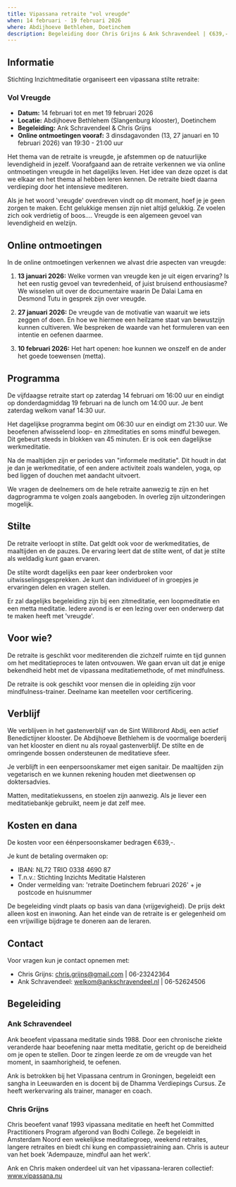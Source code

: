 ```yaml
---
title: Vipassana retraite "vol vreugde"
when: 14 februari - 19 februari 2026
where: Abdijhoeve Bethlehem, Doetinchem
description: Begeleiding door Chris Grijns & Ank Schravendeel | €639,- 1 persoons kamer met eigen sanitair | Met online ontmoetingen vooraf
---
```


## Informatie

Stichting Inzichtmeditatie organiseert een vipassana stilte retraite:

### Vol Vreugde

- **Datum:** 14 februari tot en met 19 februari 2026
- **Locatie:** Abdijhoeve Bethlehem (Slangenburg klooster), Doetinchem
- **Begeleiding:** Ank Schravendeel & Chris Grijns
- **Online ontmoetingen vooraf:** 3 dinsdagavonden (13, 27 januari en 10 februari 2026) van 19:30 - 21:00 uur

Het thema van de retraite is vreugde, je afstemmen op de natuurlijke levendigheid in jezelf. Voorafgaand aan de retraite verkennen we via online ontmoetingen vreugde in het dagelijks leven. Het idee van deze opzet is dat we elkaar en het thema al hebben leren kennen. De retraite biedt daarna verdieping door het intensieve mediteren.

Als je het woord 'vreugde' overdreven vindt op dit moment, hoef je je geen zorgen te maken. Echt gelukkige mensen zijn niet altijd gelukkig. Ze voelen zich ook verdrietig of boos.... Vreugde is een algemeen gevoel van levendigheid en welzijn.

## Online ontmoetingen

In de online ontmoetingen verkennen we alvast drie aspecten van vreugde:

1. **13 januari 2026:** Welke vormen van vreugde ken je uit eigen ervaring? Is het een rustig gevoel van tevredenheid, of juist bruisend enthousiasme? We wisselen uit over de documentaire waarin De Dalai Lama en Desmond Tutu in gesprek zijn over vreugde.

2. **27 januari 2026:** De vreugde van de motivatie van waaruit we iets zeggen of doen. En hoe we hiermee een heilzame staat van bewustzijn kunnen cultiveren. We bespreken de waarde van het formuleren van een intentie en oefenen daarmee.

3. **10 februari 2026:** Het hart openen: hoe kunnen we onszelf en de ander het goede toewensen (metta).

## Programma

De vijfdaagse retraite start op zaterdag 14 februari om 16:00 uur en eindigt op donderdagmiddag 19 februari na de lunch om 14:00 uur. Je bent zaterdag welkom vanaf 14:30 uur.

Het dagelijkse programma begint om 06:30 uur en eindigt om 21:30 uur. We beoefenen afwisselend loop- en zitmeditaties en soms mindful bewegen. Dit gebeurt steeds in blokken van 45 minuten. Er is ook een dagelijkse werkmeditatie.

Na de maaltijden zijn er periodes van "informele meditatie". Dit houdt in dat je dan je werkmeditatie, of een andere activiteit zoals wandelen, yoga, op bed liggen of douchen met aandacht uitvoert.

We vragen de deelnemers om de hele retraite aanwezig te zijn en het dagprogramma te volgen zoals aangeboden. In overleg zijn uitzonderingen mogelijk.

## Stilte

De retraite verloopt in stilte. Dat geldt ook voor de werkmeditaties, de maaltijden en de pauzes. De ervaring leert dat de stilte went, of dat je stilte als weldadig kunt gaan ervaren.

De stilte wordt dagelijks een paar keer onderbroken voor uitwisselingsgesprekken. Je kunt dan individueel of in groepjes je ervaringen delen en vragen stellen.

Er zal dagelijks begeleiding zijn bij een zitmeditatie, een loopmeditatie en een metta meditatie. Iedere avond is er een lezing over een onderwerp dat te maken heeft met 'vreugde'.

## Voor wie?

De retraite is geschikt voor mediterenden die zichzelf ruimte en tijd gunnen om het meditatieproces te laten ontvouwen. We gaan ervan uit dat je enige bekendheid hebt met de vipassana meditatiemethode, of met mindfulness.

De retraite is ook geschikt voor mensen die in opleiding zijn voor mindfulness-trainer. Deelname kan meetellen voor certificering.

## Verblijf

We verblijven in het gastenverblijf van de Sint Willibrord Abdij, een actief Benedictijner klooster. De Abdijhoeve Bethlehem is de voormalige boerderij van het klooster en dient nu als royaal gastenverblijf. De stilte en de omringende bossen ondersteunen de meditatieve sfeer.

Je verblijft in een eenpersoonskamer met eigen sanitair. De maaltijden zijn vegetarisch en we kunnen rekening houden met dieetwensen op doktersadvies.

Matten, meditatiekussens, en stoelen zijn aanwezig. Als je liever een meditatiebankje gebruikt, neem je dat zelf mee.

## Kosten en dana

De kosten voor een éénpersoonskamer bedragen €639,-.

Je kunt de betaling overmaken op:

- IBAN: NL72 TRIO 0338 4690 87
- T.n.v.: Stichting Inzichts Meditatie Halsteren
- Onder vermelding van: 'retraite Doetinchem februari 2026' + je postcode en huisnummer

De begeleiding vindt plaats op basis van dana (vrijgevigheid). De prijs dekt alleen kost en inwoning. Aan het einde van de retraite is er gelegenheid om een vrijwillige bijdrage te doneren aan de leraren.

## Contact

Voor vragen kun je contact opnemen met:

- Chris Grijns: chris.grijns@gmail.com | 06-23242364
- Ank Schravendeel: welkom@ankschravendeel.nl | 06-52624506

## Begeleiding

### Ank Schravendeel

Ank beoefent vipassana meditatie sinds 1988. Door een chronische ziekte veranderde haar beoefening naar metta meditatie, gericht op de bereidheid om je open te stellen. Door te zingen leerde ze om de vreugde van het moment, in saamhorigheid, te oefenen.

Ank is betrokken bij het Vipassana centrum in Groningen, begeleidt een sangha in Leeuwarden en is docent bij de Dhamma Verdiepings Cursus. Ze heeft werkervaring als trainer, manager en coach.

### Chris Grijns

Chris beoefent vanaf 1993 vipassana meditatie en heeft het Committed Practitioners Program afgerond van Bodhi College. Ze begeleidt in Amsterdam Noord een wekelijkse meditatiegroep, weekend retraites, langere retraites en biedt chi kung en compassietraining aan. Chris is auteur van het boek 'Adempauze, mindful aan het werk'.

Ank en Chris maken onderdeel uit van het vipassana-leraren collectief: www.vipassana.nu
